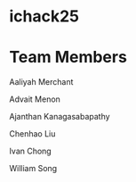 # ichack25

# Team Members

Aaliyah Merchant

Advait Menon

Ajanthan Kanagasabapathy

Chenhao Liu

Ivan Chong

William Song

